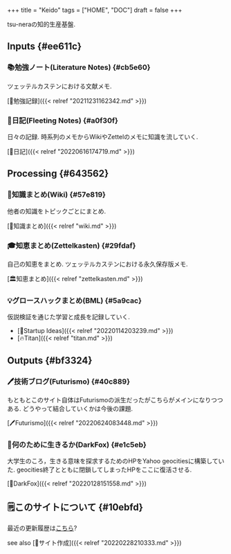 +++
title = "Keido"
tags = ["HOME", "DOC"]
draft = false
+++

tsu-neraの知的生産基盤.


## Inputs {#ee611c}


### 📚勉強ノート(Literature Notes) {#cb5e60}

ツェッテルカステンにおける文献メモ.

[📁勉強記録]({{< relref "20211231162342.md" >}})


### 📓日記(Fleeting Notes) {#a0f30f}

日々の記録. 時系列のメモからWikiやZettelのメモに知識を流していく.

[📓日記]({{< relref "20220616174719.md" >}})


## Processing {#643562}


### 📝知識まとめ(Wiki) {#57e819}

他者の知識をトピックごとにまとめ.

[📝知識まとめ]({{< relref "wiki.md" >}})


### 🎓知恵まとめ(Zettelkasten) {#29fdaf}

自己の知恵をまとめ. ツェッテルカステンにおける永久保存版メモ.

[🏛知恵まとめ]({{< relref "zettelkasten.md" >}})


### 💡グロースハックまとめ(BML) {#5a9cac}

仮説検証を通じた学習と成長を記録していく.

-   [🔬Startup Ideas]({{< relref "20220114203239.md" >}})
-   [🔥Titan]({{< relref "titan.md" >}})


## Outputs {#bf3324}


### 🖊技術ブログ(Futurismo) {#40c889}

もともとこのサイト自体はFuturismoの派生だったがこちらがメインになりつつある. どうやって結合していくかは今後の課題.

[🖊Futurismo]({{< relref "20220624083448.md" >}})


### 🦊何のために生きるか(DarkFox) {#e1c5eb}

大学生のころ，生きる意味を探求するためのHPをYahoo geocitiesに構築していた. geocities終了とともに閉鎖してしまったHPをここに復活させる.

[🦊DarkFox]({{< relref "20220128151558.md" >}})


## 🗒このサイトについて {#10ebfd}

最近の更新履歴は[こちら](https://github.com/tsu-nera/keido/commits/main)?

see also [🔖サイト作成]({{< relref "20220228210333.md" >}})
